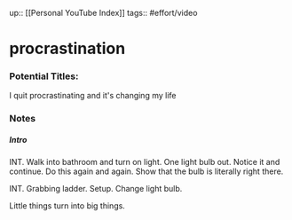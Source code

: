 up:: [[Personal YouTube Index]]
tags:: #effort/video 

# procrastination


### Potential Titles:
I quit procrastinating and it's changing my life


### Notes





##### Intro

INT. Walk into bathroom and turn on light.
One light bulb out. Notice it and continue. 
Do this again and again. 
Show that the bulb is literally right there.

INT. Grabbing ladder.
Setup.
Change light bulb.

Little things turn into big things. 
